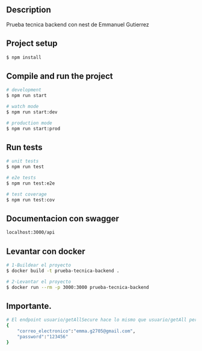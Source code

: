 ## Description

Prueba tecnica backend con nest de Emmanuel Gutierrez

## Project setup

```bash
$ npm install
```

## Compile and run the project

```bash
# development
$ npm run start

# watch mode
$ npm run start:dev

# production mode
$ npm run start:prod
```

## Run tests

```bash
# unit tests
$ npm run test

# e2e tests
$ npm run test:e2e

# test coverage
$ npm run test:cov
```

## Documentacion con swagger

```bash
localhost:3000/api
```

## Levantar con docker

```bash
# 1-Buildear el proyecto
$ docker build -t prueba-tecnica-backend .

# 2-Levantar el proyecto
$ docker run --rm -p 3000:3000 prueba-tecnica-backend
```

## Importante.

```bash
# El endpoint usuario/getAllSecure hace lo mismo que usuario/getAll pero para usarlo hay que hacer login en auth/login con los siguientes datos
{
    "correo_electronico":"emma.g2705@gmail.com",
    "password":"123456"
}

```
